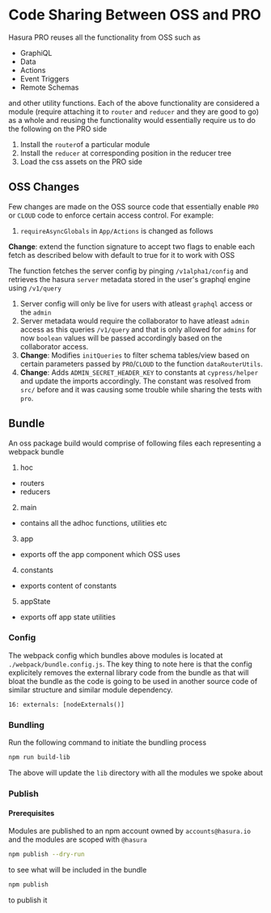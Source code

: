 # Code Sharing Between OSS and PRO

Hasura PRO reuses all the functionality from OSS such as
- GraphiQL
- Data
- Actions
- Event Triggers
- Remote Schemas

and other utility functions. Each of the above functionality are considered a module (require attaching it to `router` and `reducer` and they are good to go) as a whole and reusing the functionality would essentially require us to do the following on the PRO side

1. Install the `router`of a particular module
2. Install the `reducer` at corresponding position in the reducer tree
3. Load the css assets on the PRO side

## OSS Changes

Few changes are made on the OSS source code that essentially enable `PRO` or `CLOUD` code to enforce certain access control. For example:
1. `requireAsyncGlobals` in `App/Actions` is changed as follows

  **Change**: extend the function signature to accept two flags to enable each fetch as described below with default to true for it to work with OSS

  The function fetches the server config by pinging `/v1alpha1/config` and retrieves the hasura `server` metadata stored in the user's graphql engine using `/v1/query`
  1. Server config will only be live for users with atleast `graphql` access or the `admin`
  2. Server metadata would require the collaborator to have atleast `admin` access as this queries `/v1/query` and that is only allowed for `admins` for now
  `boolean` values will be passed accordingly based on the collaborator access.
2. **Change**: Modifies `initQueries` to filter schema tables/view based on certain parameters passed by `PRO`/`CLOUD` to the function `dataRouterUtils`.
3. **Change**: Adds `ADMIN_SECRET_HEADER_KEY` to constants at `cypress/helper` and update the imports accordingly. The constant was resolved from `src/` before and it was causing some trouble while sharing the tests with `pro`.


## Bundle

An oss package build would comprise of following files each representing a webpack bundle
1. hoc
  - routers
  - reducers
2. main
  - contains all the adhoc functions, utilities etc
3. app
  - exports off the app component which OSS uses
4. constants
  - exports content of constants
5. appState
  - exports off app state utilities

### Config

The webpack config which bundles above modules is located at `./webpack/bundle.config.js`. The key thing to note here is that the config explicitely removes the external library code from the bundle as that will bloat the bundle as the code is going to be used in another source code of similar structure and similar module dependency.

```
16: externals: [nodeExternals()]
```

### Bundling

Run the following command to initiate the bundling process

```bash
npm run build-lib
```

The above will update the `lib` directory with all the modules we spoke about


### Publish

#### Prerequisites

Modules are published to an npm account owned by `accounts@hasura.io` and the modules are scoped with `@hasura`

```bash
npm publish --dry-run
```

to see what will be included in the bundle

```bash
npm publish
```

to publish it
